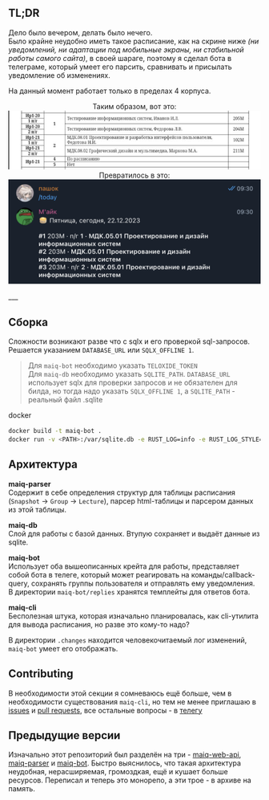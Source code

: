## TL;DR
Дело было вечером, делать было нечего. \
Было крайне неудобно иметь такое расписание, как на скрине ниже *(ни уведомлений, ни адаптации под мобильные экраны, ни стабильной работы самого сайта)*, в своей шараге, поэтому я сделал бота в телеграме, который умеет его парсить, сравнивать и присылать уведомление об изменениях. 

На данный момент работает только в пределах 4 корпуса.

<p align="center">
  Таким образом, вот это:
  <img src="./.screenshots/rsp-example.jpg" />
  Превратилось в это:
  <img src="./.screenshots/bot-example.png">
</p>
___

## Сборка
Сложности возникают разве что с sqlx и его проверкой sql-запросов. Решается указанием `DATABASE_URL` или `SQLX_OFFLINE 1`.

> Для `maiq-bot` необходимо указать `TELOXIDE_TOKEN` \
> Для `maiq-db` необходимо указать `SQLITE_PATH`. `DATABASE_URL` использует sqlx для проверки запросов и не обязателен для билда, но тогда надо указать `SQLX_OFFLINE 1`, а `SQLITE_PATH` - реальный файл .sqlite

docker
```sh
docker build -t maiq-bot .
docker run -v <PATH>:/var/sqlite.db -e RUST_LOG=info -e RUST_LOG_STYLE=always -e SQLITE_PATH=/var/sqlite.db -e TELOXIDE_TOKEN=<token> -dit maiq-bot
```

## Архитектура

**maiq-parser** \
Содержит в себе определения структур для таблицы расписания (`Snapshot` -> `Group` -> `Lecture`), парсер html-таблицы и парсером данных из этой таблицы.

**maiq-db** \
Слой для работы с базой данных. Втупую сохраняет и выдаёт данные из sqlite.

**maiq-bot** \
Использует оба вышеописанных крейта для работы, представляет собой бота в телеге, который может реагировать на команды/callback-query, сохранять группы пользователя и отправлять ему уведомления. \
В директории `maiq-bot/replies` хранятся темплейты для ответов бота.

**maiq-cli** \
Бесполезная штука, которая изначально планировалась, как cli-утилита для вывода расписания, но разве это кому-то надо?

В директории `.changes` находится человекочитаемый лог изменений, `maiq-bot` умеет его отображать.

## Contributing
В необходимости этой секции я сомневаюсь ещё больше, чем в необходимости существования `maiq-cli`, но тем не менее приглашаю в [issues](https://github.com/pashokitsme/maiq-parser-next/issues) и [pull requests](https://github.com/pashokitsme/maiq-parser-next/pulls), все остальные вопросы - в [телегу](https://t.me/pashokitsme)

## Предыдущие версии
Изначально этот репозиторий был разделён на три - [maiq-web-api](https://github.com/pashokitme/maiq-web-api), [maiq-parser](https://github.com/pashokitsme/maiq-parser) и [maiq-bot](https://github.com/pashokitsme/maiq-bot). Быстро выяснилось, что такая архитектура неудобная, нерасширяемая, громоздкая, ещё и кушает больше ресурсов. Переписал и теперь это монорепо, а эти трое - в архиве на память.